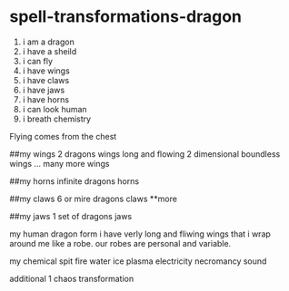 # spell-transformations-dragon

1. i am a dragon
2. i have a sheild
3. i can fly
4. i have wings
5. i have claws
6. i have jaws
7. i have horns
8. i can look human
9. i breath chemistry

Flying comes from the chest

##my wings
2 dragons wings long and flowing
2 dimensional boundless wings
... many more wings

##my horns
infinite dragons horns

##my claws
6 or mire dragons claws **more

##my jaws
1 set of dragons jaws

my human dragon form
i have verly long and fliwing wings that i wrap around me like a robe. our robes are personal and variable.

my chemical spit
fire water ice plasma electricity necromancy sound

additional
1 chaos transformation
